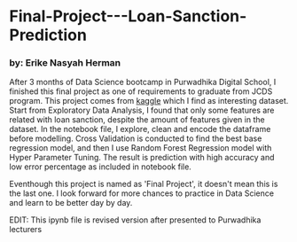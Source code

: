 # Final-Project---Loan-Sanction-Prediction
### by: Erike Nasyah Herman

  After 3 months of Data Science bootcamp in Purwadhika Digital School, I finished this final project as one of requirements to graduate from JCDS program. This project comes from [kaggle](https://www.kaggle.com/datasets/phileinsophos/predict-loan-amount-data?select=test.csv) which I find as interesting dataset. Start from Exploratory Data Analysis, I found that only some features are related with loan sanction, despite the amount of features given in the dataset. In the notebook file, I explore, clean and encode the dataframe before modelling. Cross Validation is conducted to find the best base regression model, and then I use Random Forest Regression model with Hyper Parameter Tuning. The result is prediction with high accuracy and low error percentage as included in notebook file.

  Eventhough this project is named as 'Final Project', it doesn't mean this is the last one. I look forward for more chances to practice in Data Science and learn to be better day by day.

EDIT: This ipynb file is revised version after presented to Purwadhika lecturers
